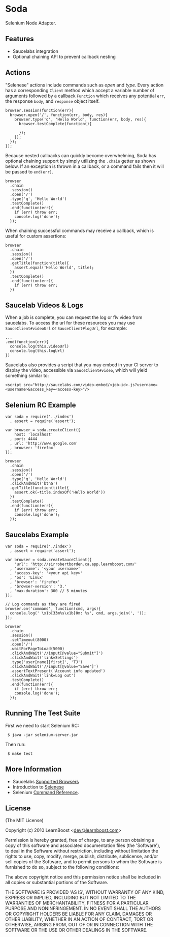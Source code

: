 
# Soda

 Selenium Node Adapter.

## Features

  - Saucelabs integration
  - Optional chaining API to prevent callback nesting

## Actions

"Selenese" actions include commands such as _open_ and _type_. Every action has a corresponding `Client` method which accept a variable number of arguments followed by a callback `Function` which receives any potential `err`, the response `body`, and `response` object itself. 

    browser.session(function(err){
      browser.open('/', function(err, body, res){
        browser.type('q', 'Hello World', function(err, body, res){
          browser.testComplete(function(){
            
          });
        });
      });
    });

Because nested callbacks can quickly become overwhelming, Soda has optional chaining support by simply utilizing the `.chain` getter as shown below. If an exception is thrown in a callback, or a command fails then it will be passed to `end(err)`.

    browser
      .chain
      .session()
      .open('/')
      .type('q', 'Hello World')
      .testComplete()
      .end(function(err){
        if (err) throw err;
        console.log('done');
      });

When chaining successful commands may receive a callback, which is useful for custom assertions:

    browser
      .chain
      .session()
      .open('/')
      .getTitle(function(title){
        assert.equal('Hello World', title);
      })
      .testComplete()
      .end(function(err){
        if (err) throw err;
      })

## Saucelab Videos &amp; Logs

When a job is complete, you can request the log or flv video from saucelabs. To access the url for these resources you may use `SauceClient#videoUrl` or `SauceClient#logUrl`, for example:

    ...
    .end(function(err){
      console.log(this.videoUrl)
      console.log(this.logUrl)
    })

Saucelabs also provides a script that you may embed in your CI server to display the video, accessible via `SauceClient#video`, which will yield something similar to:

    <script src="http://saucelabs.com/video-embed/<job-id>.js?username=<username>&access_key=<access-key>"/>

## Selenium RC Example

    var soda = require('../index')
      , assert = require('assert');

    var browser = soda.createClient({
        host: 'localhost'
      , port: 4444
      , url: 'http://www.google.com'
      , browser: 'firefox'
    });

    browser
      .chain
      .session()
      .open('/')
      .type('q', 'Hello World')
      .clickAndWait('btnG')
      .getTitle(function(title){
        assert.ok(~title.indexOf('Hello World'))
      })
      .testComplete()
      .end(function(err){
        if (err) throw err;
        console.log('done');
      });


## Saucelabs Example

    var soda = require('./index')
      , assert = require('assert');

    var browser = soda.createSauceClient({
        'url': 'http://sirrobertborden.ca.app.learnboost.com/'
      , 'username': '<your username>'
      , 'access-key': '<your api key>'
      , 'os': 'Linux'
      , 'browser': 'firefox'
      , 'browser-version': '3.'
      , 'max-duration': 300 // 5 minutes
    });

    // Log commands as they are fired
    browser.on('command', function(cmd, args){
      console.log(' \x1b[33m%s\x1b[0m: %s', cmd, args.join(', '));
    });

    browser
      .chain
      .session()
      .setTimeout(8000)
      .open('/')
      .waitForPageToLoad(5000)
      .clickAndWait('//input[@value="Submit"]')
      .clickAndWait('link=Settings')
      .type('user[name][first]', 'TJ')
      .clickAndWait('//input[@value="Save"]')
      .assertTextPresent('Account info updated')
      .clickAndWait('link=Log out')
      .testComplete()
      .end(function(err){
        if (err) throw err;
        console.log('done');
      });  

## Running The Test Suite

 First we need to start Selenium RC:
 
     $ java -jar selenium-server.jar

 Then run:
 
     $ make test

## More Information

  - Saucelabs  [Supported Browsers](http://saucelabs.com/products/docs/sauce-ondemand/browsers)
  - Introduction to [Selenese](http://seleniumhq.org/docs/02_selenium_basics.html)
  - Selenium [Command Reference](http://release.seleniumhq.org/selenium-core/0.8.0/reference.html).


## License 

(The MIT License)

Copyright (c) 2010 LearnBoost &lt;dev@learnboost.com&gt;

Permission is hereby granted, free of charge, to any person obtaining
a copy of this software and associated documentation files (the
'Software'), to deal in the Software without restriction, including
without limitation the rights to use, copy, modify, merge, publish,
distribute, sublicense, and/or sell copies of the Software, and to
permit persons to whom the Software is furnished to do so, subject to
the following conditions:

The above copyright notice and this permission notice shall be
included in all copies or substantial portions of the Software.

THE SOFTWARE IS PROVIDED 'AS IS', WITHOUT WARRANTY OF ANY KIND,
EXPRESS OR IMPLIED, INCLUDING BUT NOT LIMITED TO THE WARRANTIES OF
MERCHANTABILITY, FITNESS FOR A PARTICULAR PURPOSE AND NONINFRINGEMENT.
IN NO EVENT SHALL THE AUTHORS OR COPYRIGHT HOLDERS BE LIABLE FOR ANY
CLAIM, DAMAGES OR OTHER LIABILITY, WHETHER IN AN ACTION OF CONTRACT,
TORT OR OTHERWISE, ARISING FROM, OUT OF OR IN CONNECTION WITH THE
SOFTWARE OR THE USE OR OTHER DEALINGS IN THE SOFTWARE.
